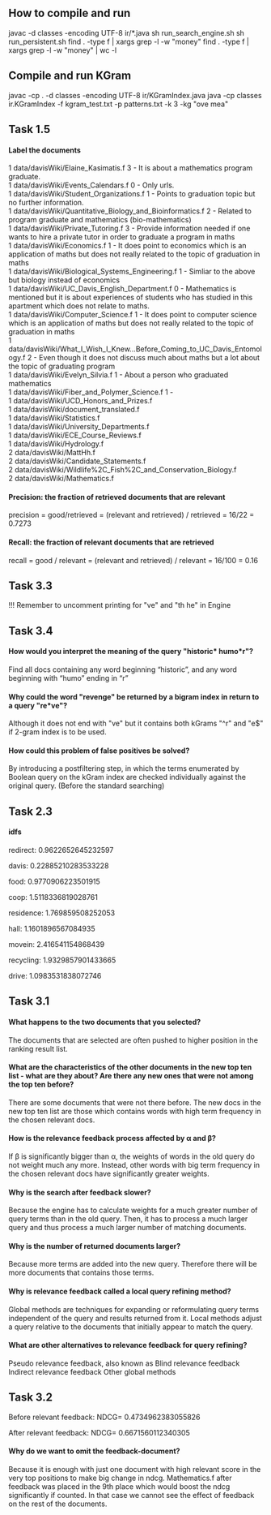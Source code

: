 ## How to compile and run
javac -d classes -encoding UTF-8 ir/*.java
sh run_search_engine.sh
sh run_persistent.sh
find . -type f | xargs grep -l -w "money"
find . -type f | xargs grep -l -w "money" | wc -l

## Compile and run KGram
javac -cp . -d classes -encoding UTF-8 ir/KGramIndex.java
java -cp classes ir.KGramIndex -f kgram_test.txt -p patterns.txt -k 3 -kg "ove mea"


## Task 1.5

#### Label the documents

1 data/davisWiki/Elaine_Kasimatis.f 3 - It is about a mathematics program graduate.  
1 data/davisWiki/Events_Calendars.f 0 - Only urls.  
1 data/davisWiki/Student_Organizations.f 1 - Points to graduation topic but no further information.  
1 data/davisWiki/Quantitative_Biology_and_Bioinformatics.f 2 - Related to program graduate and mathematics (bio-mathematics)  
1 data/davisWiki/Private_Tutoring.f 3 - Provide information needed if one wants to hire a private tutor in order to graduate a program in maths  
1 data/davisWiki/Economics.f 1 - It does point to economics which is an application of maths but does not really related to the topic of graduation in maths  
1 data/davisWiki/Biological_Systems_Engineering.f 1 - Simliar to the above but biology instead of economics  
1 data/davisWiki/UC_Davis_English_Department.f 0 - Mathematics is mentioned but it is about experiences of students who has studied in this apartment which does not relate to maths.  
1 data/davisWiki/Computer_Science.f 1 - It does point to computer science which is an application of maths but does not really related to the topic of graduation in maths  
1 data/davisWiki/What_I_Wish_I_Knew...Before_Coming_to_UC_Davis_Entomology.f 2 - Even though it does not discuss much about maths but a lot about the topic of graduating program  
1 data/davisWiki/Evelyn_Silvia.f 1 - About a person who graduated mathematics  
1 data/davisWiki/Fiber_and_Polymer_Science.f 1 -  
1 data/davisWiki/UCD_Honors_and_Prizes.f  
1 data/davisWiki/document_translated.f  
1 data/davisWiki/Statistics.f  
1 data/davisWiki/University_Departments.f  
1 data/davisWiki/ECE_Course_Reviews.f  
1 data/davisWiki/Hydrology.f  
2 data/davisWiki/MattHh.f  
2 data/davisWiki/Candidate_Statements.f  
2 data/davisWiki/Wildlife%2C_Fish%2C_and_Conservation_Biology.f  
2 data/davisWiki/Mathematics.f

#### Precision: the fraction of retrieved documents that are relevant

precision = good/retrieved = (relevant and retrieved) / retrieved = 16/22 = 0.7273


#### Recall: the fraction of relevant documents that are retrieved

recall = good / relevant = (relevant and retrieved) / relevant = 16/100 = 0.16

## Task 3.3

!!! Remember to uncomment printing for "ve" and "th he" in Engine

## Task 3.4

#### How would you interpret the meaning of the query "historic* humo*r"?

Find all docs containing any word beginning “historic”, and any word beginning with “humo”
ending in “r”

#### Why could the word "revenge" be returned by a bigram index in return to a query "re*ve"?

Although it does not end with "ve" but it contains both kGrams "^r" and "e$" if 2-gram index is to be used.

#### How could this problem of false positives be solved?

By introducing a postfiltering step, in which the terms enumerated by Boolean query on the 
kGram index are checked individually against the original query. (Before the standard searching)

## Task 2.3

#### idfs 

redirect: 0.9622652645232597

davis: 0.22885210283533228

food: 0.9770906223501915

coop: 1.5118336819028761

residence: 1.769859508252053

hall: 1.1601896567084935

movein: 2.416541154868439

recycling: 1.9329857901433665

drive: 1.0983531838072746

## Task 3.1

#### What happens to the two documents that you selected?
The documents that are selected are often pushed to higher position in the ranking result list.

#### What are the characteristics of the other documents in the new top ten list - what are they about? Are there any new ones that were not among the top ten before?
There are some documents that were not there before. The new docs in the new top ten list are those
which contains words with high term frequency in the chosen relevant docs.

#### How is the relevance feedback process affected by α and β?
If β is significantly bigger than α, the weights of words in the old query do not weight much any more.
Instead, other words with big term frequency in the chosen relevant docs have significantly greater weights. 

#### Why is the search after feedback slower?
Because the engine has to calculate weights for a much greater number of query terms than in the old query.
Then, it has to process a much larger query and thus process a much larger number of matching documents. 

#### Why is the number of returned documents larger?
Because more terms are added into the new query. Therefore there will be more documents that contains those terms. 

#### Why is relevance feedback called a local query refining method? 
Global methods are techniques for expanding or reformulating query terms independent of the query and results returned from it.
Local methods adjust a query relative to the documents that initially appear to match the query. 


#### What are other alternatives to relevance feedback for query refining?
Pseudo relevance feedback, also known as Blind relevance feedback
Indirect relevance feedback
Other global methods


## Task 3.2

Before relevant feedback: NDCG= 0.4734962383055826

After relevant feedback: NDCG= 0.6671560112340305

#### Why do we want to omit the feedback-document?
Because it is enough with just one document with high relevant score in the
very top positions to make big change in ndcg. Mathematics.f after feedback
was placed in the 9th place which would boost the ndcg significantly if counted. 
In that case we cannot see the effect of feedback on the rest of the documents. 



